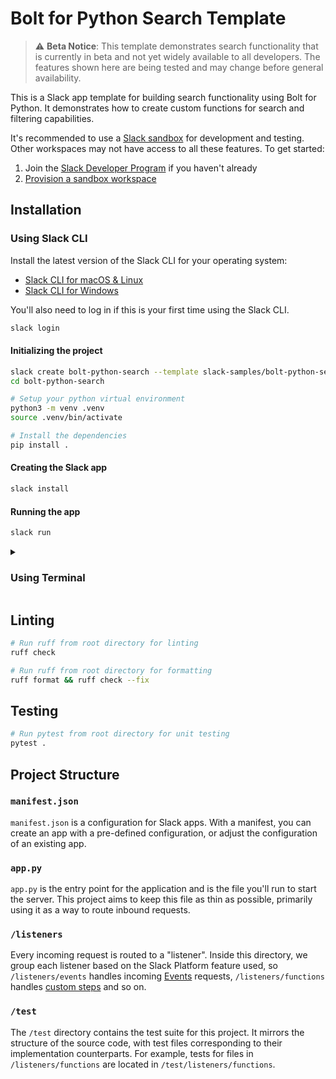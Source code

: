 # Bolt for Python Search Template

> ⚠️ **Beta Notice**: This template demonstrates search functionality that is currently in beta and not yet widely available to all developers. The features shown here are being tested and may change before general availability.

This is a Slack app template for building search functionality using Bolt for Python. It demonstrates how to create custom functions for search and filtering capabilities.

It's recommended to use a [Slack sandbox](https://docs.slack.dev/tools/developer-sandboxes/) for development and testing. Other workspaces may not have access to all these features. To get started:

1. Join the [Slack Developer Program](https://api.slack.com/developer-program) if you haven't already
2. [Provision a sandbox workspace](https://docs.slack.dev/tools/developer-sandboxes/#provision)

## Installation

### Using Slack CLI

Install the latest version of the Slack CLI for your operating system:

- [Slack CLI for macOS & Linux](https://docs.slack.dev/tools/slack-cli/guides/installing-the-slack-cli-for-mac-and-linux/)
- [Slack CLI for Windows](https://docs.slack.dev/tools/slack-cli/guides/installing-the-slack-cli-for-windows/)

You'll also need to log in if this is your first time using the Slack CLI.

```sh
slack login
```

#### Initializing the project

```sh
slack create bolt-python-search --template slack-samples/bolt-python-search-template -branch init
cd bolt-python-search

# Setup your python virtual environment
python3 -m venv .venv
source .venv/bin/activate

# Install the dependencies
pip install .
```

#### Creating the Slack app

```sh
slack install
```

#### Running the app

```sh
slack run
```

<details>
<summary><h3>Using Terminal</h3></summary>

1. Open [https://api.slack.com/apps/new](https://api.slack.com/apps/new) and choose "From an app manifest"
2. Choose the workspace you want to install the application to
3. Copy the contents of [manifest.json](./manifest.json) into the text box that says `*Paste your manifest code here*` (within the JSON tab) and click _Next_
4. Review the configuration and click _Create_
5. Click _Install to Workspace_ and _Allow_ on the screen that follows. You'll then be redirected to the App Configuration dashboard.

#### Environment Variables

Before you can run the app, you'll need to store some environment variables.

1. Open your apps configuration page from this list, click **OAuth & Permissions** in the left hand menu, then copy the Bot User OAuth Token. You will store this in your environment as `SLACK_BOT_TOKEN`.
2. Click ***Basic Information** from the left hand menu and follow the steps in the App-Level Tokens section to create an app-level token with the `connections:write` scope. Copy this token. You will store this in your environment as `SLACK_APP_TOKEN`.

```zsh
# Replace with your app token and bot token
export SLACK_BOT_TOKEN=<your-bot-token>
export SLACK_APP_TOKEN=<your-app-token>
```

### Setup Your Local Project

```sh
# Clone this project onto your machine
git clone https://github.com/slack-samples/bolt-python-search-template.git

# Change into this project directory
cd bolt-python-search-template

# Setup your python virtual environment
python3 -m venv .venv
source .venv/bin/activate

# Install all the dependencies
pip install -e ".[dev]" 

# Start your local server
python3 app.py
```

</details>

## Linting

```sh
# Run ruff from root directory for linting
ruff check

# Run ruff from root directory for formatting
ruff format && ruff check --fix
```

## Testing

```sh
# Run pytest from root directory for unit testing
pytest .
```

## Project Structure

### `manifest.json`

`manifest.json` is a configuration for Slack apps. With a manifest, you can create an app with a pre-defined configuration, or adjust the configuration of an existing app.

### `app.py`

`app.py` is the entry point for the application and is the file you'll run to start the server. This project aims to keep this file as thin as possible, primarily using it as a way to route inbound requests.

### `/listeners`

Every incoming request is routed to a "listener". Inside this directory, we group each listener based on the Slack Platform feature used, so `/listeners/events` handles incoming [Events](https://docs.slack.dev/reference/events) requests, `/listeners/functions` handles [custom steps](https://docs.slack.dev/tools/bolt-js/concepts/custom-steps) and so on.

### `/test`

The `/test` directory contains the test suite for this project. It mirrors the structure of the source code, with test files corresponding to their implementation counterparts. For example, tests for files in `/listeners/functions` are located in `/test/listeners/functions`.
